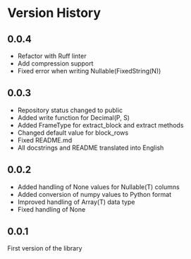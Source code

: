 # Version History

## 0.0.4

* Refactor with Ruff linter
* Add compression support
* Fixed error when writing Nullable(FixedString(N))

## 0.0.3

* Repository status changed to public
* Added write function for Decimal(P, S)
* Added FrameType for extract_block and extract methods
* Changed default value for block_rows
* Fixed README.md
* All docstrings and README translated into English

## 0.0.2

* Added handling of None values for Nullable(T) columns
* Added conversion of numpy values to Python format
* Improved handling of Array(T) data type
* Fixed handling of None

## 0.0.1

First version of the library
